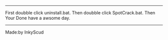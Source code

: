 ************************************************************************************************************
First doubble click uninstall.bat.  Then doubble click SpotCrack.bat.  Then Your Done have a awsome day.
************************************************************************************************************
Made:by InkyScud
